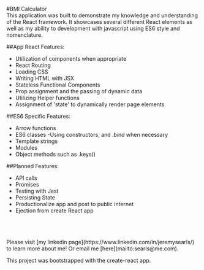 #BMI Calculator
<br>
This application was built to demonstrate my knowledge and understanding of the
React framework. It showcases several different React elements as well as my
ability to development with javascript using ES6 style and nomenclature.

##App React Features:
<br>
- Utilization of components when appropriate
- React Routing
- Loading CSS
- Writing HTML with JSX
- Stateless Functional Components
- Prop assignment and the passing of dynamic data
- Utilizing Helper functions
- Assignment of 'state' to dynamically render page elements

##ES6 Specific Features:
<br>
- Arrow functions
- ES6 classes
  -Using constructors, and .bind when necessary
- Template strings
- Modules
- Object methods such as .keys()

##Planned Features:
<br>
- API calls
- Promises
- Testing with Jest
- Persisting State
- Productionalize app and post to public internet
- Ejection from create React app
<br>
<br>
<br>
Please visit [my linkedin page](https://www.linkedin.com/in/jeremysearls/) to
learn more about me! Or email me [here](mailto:searls@me.com).

This project was bootstrapped with the create-react app.
